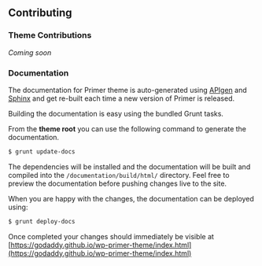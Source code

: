 ## Contributing

### Theme Contributions

_Coming soon_

### Documentation

The documentation for Primer theme is auto-generated using [APIgen](http://www.apigen.org/) and [Sphinx](http://www.sphinx-doc.org/) and get re-built each time a new version of Primer is released.

Building the documentation is easy using the bundled Grunt tasks.

From the **theme root** you can use the following command to generate the documentation.

```bash
$ grunt update-docs
```

The dependencies will be installed and the documentation will be built and compiled into the `/documentation/build/html/` directory. Feel free to preview the documentation before pushing changes live to the site.

When you are happy with the changes, the documentation can be deployed using:

```bash
$ grunt deploy-docs
```

Once completed your changes should immediately be visible at [https://godaddy.github.io/wp-primer-theme/index.html](https://godaddy.github.io/wp-primer-theme/index.html)
